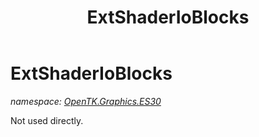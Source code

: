 ﻿---
title: ExtShaderIoBlocks
---

# ExtShaderIoBlocks
_namespace: [OpenTK.Graphics.ES30](N-OpenTK.Graphics.ES30.html)_

Not used directly.




